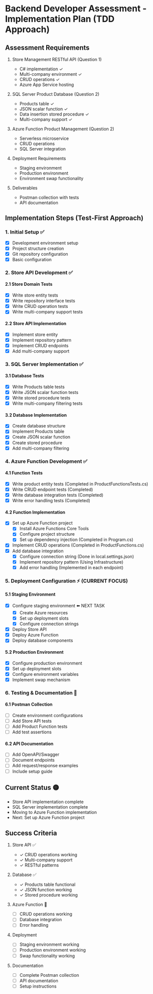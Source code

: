 ﻿# Backend Developer Assessment - Implementation Plan (TDD Approach)

## Assessment Requirements
1. Store Management RESTful API (Question 1)
   - C# implementation ✓
   - Multi-company environment ✓
   - CRUD operations ✓
   - Azure App Service hosting

2. SQL Server Product Database (Question 2)
   - Products table ✓
   - JSON scalar function ✓
   - Data insertion stored procedure ✓
   - Multi-company support ✓

3. Azure Function Product Management (Question 2)
   - Serverless microservice
   - CRUD operations
   - SQL Server integration

4. Deployment Requirements
   - Staging environment
   - Production environment
   - Environment swap functionality

5. Deliverables
   - Postman collection with tests
   - API documentation

## Implementation Steps (Test-First Approach)

### 1. Initial Setup ✅
- [x] Development environment setup
- [x] Project structure creation
- [x] Git repository configuration
- [x] Basic configuration

### 2. Store API Development ✅
#### 2.1 Store Domain Tests
- [x] Write store entity tests
- [x] Write repository interface tests
- [x] Write CRUD operation tests
- [x] Write multi-company support tests

#### 2.2 Store API Implementation
- [x] Implement store entity
- [x] Implement repository pattern
- [x] Implement CRUD endpoints
- [x] Add multi-company support

### 3. SQL Server Implementation ✅
#### 3.1 Database Tests
- [x] Write Products table tests
- [x] Write JSON scalar function tests
- [x] Write stored procedure tests
- [x] Write multi-company filtering tests

#### 3.2 Database Implementation
- [x] Create database structure
- [x] Implement Products table
- [x] Create JSON scalar function
- [x] Create stored procedure
- [x] Add multi-company filtering

### 4. Azure Function Development ✅
#### 4.1 Function Tests
- [x] Write product entity tests (Completed in ProductFunctionsTests.cs)
- [x] Write CRUD endpoint tests (Completed)
- [x] Write database integration tests (Completed)
- [x] Write error handling tests (Completed)

#### 4.2 Function Implementation
- [x] Set up Azure Function project
  - [x] Install Azure Functions Core Tools
  - [x] Configure project structure
  - [x] Set up dependency injection (Completed in Program.cs)
- [x] Implement CRUD operations (Completed in ProductFunctions.cs)
- [x] Add database integration
  - [x] Configure connection string (Done in local.settings.json)
  - [x] Implement repository pattern (Using Infrastructure)
  - [x] Add error handling (Implemented in each endpoint)

### 5. Deployment Configuration ⚡ (CURRENT FOCUS)
#### 5.1 Staging Environment
- [x] Configure staging environment ⬅️ NEXT TASK
  - [x] Create Azure resources
  - [x] Set up deployment slots
  - [x] Configure connection strings
- [x] Deploy Store API
- [x] Deploy Azure Function
- [x] Deploy database components

#### 5.2 Production Environment
- [x] Configure production environment
- [x] Set up deployment slots
- [x] Configure environment variables
- [x] Implement swap mechanism

### 6. Testing & Documentation 📝
#### 6.1 Postman Collection
- [ ] Create environment configurations
- [ ] Add Store API tests
- [ ] Add Product Function tests
- [ ] Add test assertions

#### 6.2 API Documentation
- [ ] Add OpenAPI/Swagger
- [ ] Document endpoints
- [ ] Add request/response examples
- [ ] Include setup guide

## Current Status 🟡
- Store API implementation complete
- SQL Server implementation complete
- Moving to Azure Function implementation
- Next: Set up Azure Function project

## Success Criteria
1. Store API ✅
   - ✓ CRUD operations working
   - ✓ Multi-company support
   - ✓ RESTful patterns

2. Database ✅
   - ✓ Products table functional
   - ✓ JSON function working
   - ✓ Stored procedure working

3. Azure Function 🔄
   - [ ] CRUD operations working
   - [ ] Database integration
   - [ ] Error handling

4. Deployment
   - [ ] Staging environment working
   - [ ] Production environment working
   - [ ] Swap functionality working

5. Documentation
   - [ ] Complete Postman collection
   - [ ] API documentation
   - [ ] Setup instructions
